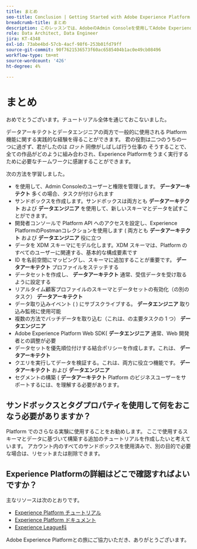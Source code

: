 ```yaml
---
title: まとめ
seo-title: Conclusion | Getting Started with Adobe Experience Platform for Data Architects and Data Engineers
breadcrumb-title: まとめ
description: このレッスンでは、AdobeのAdmin Consoleを使用してAdobe Experience Platformユーザー権限を設定します。
role: Data Architect, Data Engineer
jira: KT-4348
exl-id: 73abe4bd-57cb-4acf-98f6-253b01fd79ff
source-git-commit: 90f7621536573f60ac6585404b1ac0e49cb08496
workflow-type: tm+mt
source-wordcount: '426'
ht-degree: 4%

---
```


# まとめ

<!--5min-->

おめでとうございます。チュートリアル全体を通じておこないました。

データアーキテクトとデータエンジニアの両方で一般的に使用される Platform 機能に関する実践的な経験を得ることができます。 君の役割は二つのうちの一つに過ぎず、君がしたのは _ロット_ 同僚がしばしば行う仕事の そうすることで、全ての作品がどのように組み合わされ、Experience Platformをうまく実行するために必要なチームワークに感謝することができます。

次の方法を学習しました。

* を使用して、Admin Consoleのユーザーと権限を管理します。 **データアーキテクト** 多くの場合、タスクが付けられます
* サンドボックスを作成します。サンドボックスは両方とも **データアーキテクト** および **データエンジニア** を使用して、新しいスキーマとデータを試すことができます。
* 開発者コンソールで Platform API へのアクセスを設定し、Experience PlatformのPostmanコレクションを使用します ( 両方とも **データアーキテクト** および **データエンジニア** 役に立つ
* データを XDM スキーマにモデル化します。XDM スキーマは、Platform のすべてのユーザーに関連する、基本的な構成要素です
* ID を名前空間にマッピングし、スキーマに追加することが重要です。 **データアーキテクト** プロファイルをステッチする
* データセットを作成し、 **データアーキテクト** 通常、受信データを受け取るように設定する
* リアルタイム顧客プロファイルのスキーマとデータセットの有効化（の別のタスク） **データアーキテクト**
* データ取り込みイベント ( ) にサブスクライブする。 **データエンジニア** 取り込み監視に使用可能
* 複数の方法でバッチデータを取り込む（これは、の主要タスクの 1 つ） **データエンジニア**
* Adobe Experience Platform Web SDK( **データエンジニア** 通常、Web 開発者との調整が必要
* データセットを優先順位付けする結合ポリシーを作成します。これは、 **データアーキテクト**
* クエリを実行してデータを検証する。これは、両方に役立つ機能です。 **データアーキテクト** および **データエンジニア**
* セグメントの構築 ( **データアーキテクト** Platform のビジネスユーザーをサポートするには、を理解する必要があります。



## サンドボックスとタグプロパティを使用して何をおこなう必要がありますか？

Platform でのさらなる実験に使用することをお勧めします。 ここで使用するスキーマとデータに基づいて構築する追加のチュートリアルを作成したいと考えています。 アカウント内のすべてのサンドボックスを使用済みで、別の目的で必要な場合は、リセットまたは削除できます。

## Experience Platformの詳細はどこで確認すればよいですか？

主なリソースは次のとおりです。

* [Experience Platform チュートリアル](https://experienceleague.adobe.com/docs/platform-learn/comprehensive-technical-tutorial/overview.html)
* [Experience Platform ドキュメント](https://experienceleague.adobe.com/docs/experience-platform/landing/home.html?lang=ja)
* [Experience League科](https://experienceleague.adobe.com/?lang=ja#dashboard/learning)

Adobe Experience Platformとの旅にご協力いただき、ありがとうございます。
